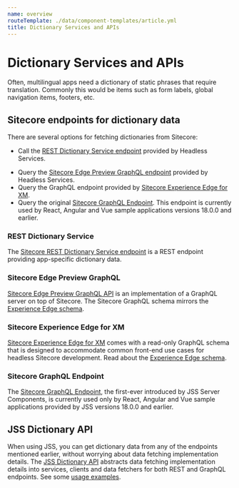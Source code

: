 ```yaml
---
name: overview
routeTemplate: ./data/component-templates/article.yml
title: Dictionary Services and APIs
---
```


# Dictionary Services and APIs

Often, multilingual apps need a dictionary of static phrases that require translation. Commonly this would be items such as form labels, global navigation items, footers, etc. 

## Sitecore endpoints for dictionary data

There are several options for fetching dictionaries from Sitecore: 

- Call the [REST Dictionary Service endpoint](/docs/fundamentals/services/dictionary/sitecore-dictionary-service) provided by Headless Services.
<!-- @TODO - Ask about product name for the endpoint with mirrored-edge schema -->
- Query the [Sitecore Edge Preview GraphQL endpoint](#sitecore-graphql) provided by Headless Services. 
- Query the GraphQL endpoint provided by [Sitecore Experience Edge for XM](#sitecore-experience-edge-for-xm).
- Query the original [Sitecore GraphQL Endpoint](/docs/techniques/graphql/graphql-overview#configuring-a-graphql-endpoint). This endpoint is currently used by React, Angular and Vue sample applications versions 18.0.0 and earlier.

### REST Dictionary Service
The [Sitecore REST Dictionary Service endpoint](/docs/fundamentals/services/dictionary/sitecore-dictionary-service) is a REST endpoint providing app-specific dictionary data.
### Sitecore Edge Preview GraphQL
[Sitecore Edge Preview GraphQL API](https://doc.sitecore.com/en/developers/101/developer-tools/the-architecture-of-sitecore-experience-edge-for-xm.html#the-preview-graphql-endpoint_body) is an implementation of a GraphQL server on top of Sitecore. The Sitecore GraphQL schema mirrors the [Experience Edge schema](https://doc.sitecore.com/developers/101/developer-tools/en/the-experience-edge-schema.html).
### Sitecore Experience Edge for XM
[Sitecore Experience Edge for XM](https://doc.sitecore.com/developers/101/developer-tools/en/introducing-sitecore-experience-edge-for-xm.html) comes with a read-only GraphQL schema that is designed to accommodate common front-end use cases for headless Sitecore development. Read about the [Experience Edge schema](https://doc.sitecore.com/developers/101/developer-tools/en/the-experience-edge-schema.html).
### Sitecore GraphQL Endpoint
The [Sitecore GraphQL Endpoint](/docs/techniques/graphql/graphql-overview#configuring-a-graphql-endpoint), the first-ever introduced by JSS Server Components, is currently used only by React, Angular and Vue sample applications provided by JSS versions 18.0.0 and earlier.

## JSS Dictionary API
When using JSS, you can get dictionary data from any of the endpoints mentioned earlier, without worrying about data fetching implementation details. The [JSS Dictionary API](/docs/fundamentals/services/dictionary/jss-dictionary-api) abstracts data fetching implementation details into services, clients and data fetchers for both REST and GraphQL endpoints. See some [usage examples](/docs/fundamentals/services/dictionary/jss-dictionary-api#examples).
